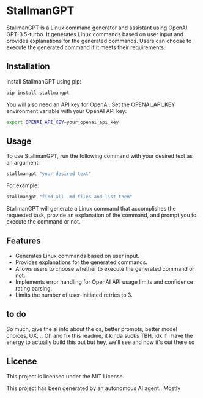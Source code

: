 # StallmanGPT

StallmanGPT is a Linux command generator and assistant using OpenAI GPT-3.5-turbo. It generates Linux commands based on user input and provides explanations for the generated commands. Users can choose to execute the generated command if it meets their requirements.

## Installation

Install StallmanGPT using pip:

```bash
pip install stallmangpt
```

You will also need an API key for OpenAI. Set the OPENAI_API_KEY environment variable with your OpenAI API key:

```bash
export OPENAI_API_KEY=your_openai_api_key
```

## Usage

To use StallmanGPT, run the following command with your desired text as an argument:

```bash
stallmangpt "your desired text"
```

For example:

```bash
stallmangpt "find all .md files and list them"
```

StallmanGPT will generate a Linux command that accomplishes the requested task, provide an explanation of the command, and prompt you to execute the command or not.

## Features

* Generates Linux commands based on user input.
* Provides explanations for the generated commands.
* Allows users to choose whether to execute the generated command or not.
* Implements error handling for OpenAI API usage limits and confidence rating parsing.
* Limits the number of user-initiated retries to 3.

## to do

So much, give the ai info about the os, better prompts, better model choices, UX, .. 
Oh and fix this readme, it kinda sucks
TBH, idk if i have the energy to actually build this out but hey, we'll see and now it's out there so

## License

This project is licensed under the MIT License.

This project has been generated by an autonomous AI agent.. Mostly
